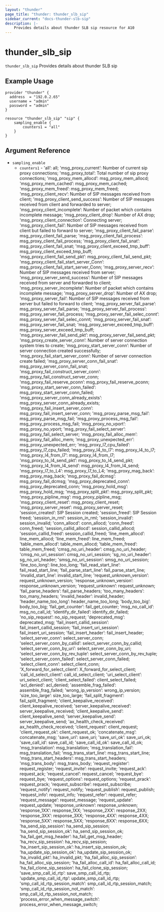 ```yaml
---
layout: "thunder"
page_title: "thunder: thunder_slb_sip"
sidebar_current: "docs-thunder-slb-sip"
description: |-
    Provides details about thunder SLB sip resource for A10
---
```


# thunder\_slb\_sip

`thunder_slb_sip` Provides details about thunder SLB sip
## Example Usage


```hcl
provider "thunder" {
  address  = "192.0.2.65"
  username = "admin"
  password = "admin"
}

resource "thunder_slb_sip" "sip" {
	sampling_enable {
	    counters1 = "all"
	}
}
```

## Argument Reference

* `sampling_enable`
    * `counters1` - 'all’: all; 'msg_proxy_current’: Number of current sip proxy connections; 'msg_proxy_total’: Total number of sip proxy connections; 'msg_proxy_mem_allocd’: msg_proxy_mem_allocd; 'msg_proxy_mem_cached’: msg_proxy_mem_cached; 'msg_proxy_mem_freed’: msg_proxy_mem_freed; 'msg_proxy_client_recv’: Number of SIP messages received from client; 'msg_proxy_client_send_success’: Number of SIP messages received from client and forwarded to server; 'msg_proxy_client_incomplete’: Number of packet which contains incomplete message; 'msg_proxy_client_drop’: Number of AX drop; 'msg_proxy_client_connection’: Connecting server; 'msg_proxy_client_fail’: Number of SIP messages received from client but failed to forward to server; 'msg_proxy_client_fail_parse’: msg_proxy_client_fail_parse; 'msg_proxy_client_fail_process’: msg_proxy_client_fail_process; 'msg_proxy_client_fail_snat’: msg_proxy_client_fail_snat; 'msg_proxy_client_exceed_tmp_buff’: msg_proxy_client_exceed_tmp_buff; 'msg_proxy_client_fail_send_pkt’: msg_proxy_client_fail_send_pkt; 'msg_proxy_client_fail_start_server_Conn’: msg_proxy_client_fail_start_server_Conn; 'msg_proxy_server_recv’: Number of SIP messages received from server; 'msg_proxy_server_send_success’: Number of SIP messages received from server and forwarded to client; 'msg_proxy_server_incomplete’: Number of packet which contains incomplete message; 'msg_proxy_server_drop’: Number of AX drop; 'msg_proxy_server_fail’: Number of SIP messages received from server but failed to forward to client; 'msg_proxy_server_fail_parse’: msg_proxy_server_fail_parse; 'msg_proxy_server_fail_process’: msg_proxy_server_fail_process; 'msg_proxy_server_fail_selec_connt’: msg_proxy_server_fail_selec_connt; 'msg_proxy_server_fail_snat’: msg_proxy_server_fail_snat; 'msg_proxy_server_exceed_tmp_buff’: msg_proxy_server_exceed_tmp_buff; 'msg_proxy_server_fail_send_pkt’: msg_proxy_server_fail_send_pkt; 'msg_proxy_create_server_conn’: Number of server connection system tries to create; 'msg_proxy_start_server_conn’: Number of server connection created successfully; 'msg_proxy_fail_start_server_conn’: Number of server connection create failed; 'msg_proxy_server_conn_fail_snat’: msg_proxy_server_conn_fail_snat; 'msg_proxy_fail_construct_server_conn’: msg_proxy_fail_construct_server_conn; 'msg_proxy_fail_reserve_pconn’: msg_proxy_fail_reserve_pconn; 'msg_proxy_start_server_conn_failed’: msg_proxy_start_server_conn_failed; 'msg_proxy_server_conn_already_exists’: msg_proxy_server_conn_already_exists; 'msg_proxy_fail_insert_server_conn’: msg_proxy_fail_insert_server_conn; 'msg_proxy_parse_msg_fail’: msg_proxy_parse_msg_fail; 'msg_proxy_process_msg_fail’: msg_proxy_process_msg_fail; 'msg_proxy_no_vport’: msg_proxy_no_vport; 'msg_proxy_fail_select_server’: msg_proxy_fail_select_server; 'msg_proxy_fail_alloc_mem’: msg_proxy_fail_alloc_mem; 'msg_proxy_unexpected_err’: msg_proxy_unexpected_err; 'msg_proxy_l7_cpu_failed’: msg_proxy_l7_cpu_failed; 'msg_proxy_l4_to_l7’: msg_proxy_l4_to_l7; 'msg_proxy_l4_from_l7’: msg_proxy_l4_from_l7; 'msg_proxy_to_l4_send_pkt’: msg_proxy_to_l4_send_pkt; 'msg_proxy_l4_from_l4_send’: msg_proxy_l4_from_l4_send; 'msg_proxy_l7_to_L4’: msg_proxy_l7_to_L4; 'msg_proxy_mag_back’: msg_proxy_mag_back; 'msg_proxy_fail_dcmsg’: msg_proxy_fail_dcmsg; 'msg_proxy_deprecated_conn’: msg_proxy_deprecated_conn; 'msg_proxy_hold_msg’: msg_proxy_hold_msg; 'msg_proxy_split_pkt’: msg_proxy_split_pkt; 'msg_proxy_pipline_msg’: msg_proxy_pipline_msg; 'msg_proxy_client_reset’: msg_proxy_client_reset; 'msg_proxy_server_reset’: msg_proxy_server_reset; 'session_created’: SIP Session created; 'session_freed’: SIP Session freed; 'session_in_rml’: session_in_rml; 'session_invalid’: session_invalid; 'conn_allocd’: conn_allocd; 'conn_freed’: conn_freed; 'session_callid_allocd’: session_callid_allocd; 'session_callid_freed’: session_callid_freed; 'line_mem_allocd’: line_mem_allocd; 'line_mem_freed’: line_mem_freed; 'table_mem_allocd’: table_mem_allocd; 'table_mem_freed’: table_mem_freed; 'cmsg_no_uri_header’: cmsg_no_uri_header; 'cmsg_no_uri_session’: cmsg_no_uri_session; 'sg_no_uri_header’: sg_no_uri_header; 'smsg_no_uri_session’: smsg_no_uri_session; 'line_too_long’: line_too_long; 'fail_read_start_line’: fail_read_start_line; 'fail_parse_start_line’: fail_parse_start_line; 'invalid_start_line’: invalid_start_line; 'request_unknown_version’: request_unknown_version; 'response_unknown_version’: response_unknown_version; 'request_unknown’: request_unknown; 'fail_parse_headers’: fail_parse_headers; 'too_many_headers’: too_many_headers; 'invalid_header’: invalid_header; 'header_name_too_long’: header_name_too_long; 'body_too_big’: body_too_big; 'fail_get_counter’: fail_get_counter; 'msg_no_call_id’: msg_no_call_id; 'identify_dir_failed’: identify_dir_failed; 'no_sip_request’: no_sip_request; 'deprecated_msg’: deprecated_msg; 'fail_insert_callid_session’: fail_insert_callid_session; 'fail_insert_uri_session’: fail_insert_uri_session; 'fail_insert_header’: fail_insert_header; 'select_server_conn’: select_server_conn; 'select_server_conn_by_callid’: select_server_conn_by_callid; 'select_server_conn_by_uri’: select_server_conn_by_uri; 'select_server_conn_by_rev_tuple’: select_server_conn_by_rev_tuple; 'select_server_conn_failed’: select_server_conn_failed; 'select_client_conn’: select_client_conn; 'X_forward_for_select_client’: X_forward_for_select_client; 'call_id_select_client’: call_id_select_client; 'uri_select_client’: uri_select_client; 'client_select_failed’: client_select_failed; 'acl_denied’: acl_denied; 'assemble_frag_failed’: assemble_frag_failed; 'wrong_ip_version’: wrong_ip_version; 'size_too_large’: size_too_large; 'fail_split_fragment’: fail_split_fragment; 'client_keepalive_received’: client_keepalive_received; 'server_keepalive_received’: server_keepalive_received; 'client_keepalive_send’: client_keepalive_send; 'server_keepalive_send’: server_keepalive_send; 'ax_health_check_received’: ax_health_check_received; 'client_request’: client_request; 'client_request_ok’: client_request_ok; 'concatenate_msg’: concatenate_msg; 'save_uri’: save_uri; 'save_uri_ok’: save_uri_ok; 'save_call_id’: save_call_id; 'save_call_id_ok’: save_call_id_ok; 'msg_translation’: msg_translation; 'msg_translation_fail’: msg_translation_fail; 'msg_trans_start_line’: msg_trans_start_line; 'msg_trans_start_headers’: msg_trans_start_headers; 'msg_trans_body’: msg_trans_body; 'request_register’: request_register; 'request_invite’: request_invite; 'request_ack’: request_ack; 'request_cancel’: request_cancel; 'request_bye’: request_bye; 'request_options’: request_options; 'request_prack’: request_prack; 'request_subscribe’: request_subscribe; 'request_notify’: request_notify; 'request_publish’: request_publish; 'request_info’: request_info; 'request_refer’: request_refer; 'request_message’: request_message; 'request_update’: request_update; 'response_unknown’: response_unknown; 'response_1XX’: response_1XX; 'response_2XX’: response_2XX; 'response_3XX’: response_3XX; 'response_4XX’: response_4XX; 'response_5XX’: response_5XX; 'response_6XX’: response_6XX; 'ha_send_sip_session’: ha_send_sip_session; 'ha_send_sip_session_ok’: ha_send_sip_session_ok; 'ha_fail_get_msg_header’: ha_fail_get_msg_header; 'ha_recv_sip_session’: ha_recv_sip_session; 'ha_insert_sip_session_ok’: ha_insert_sip_session_ok; 'ha_update_sip_session_ok’: ha_update_sip_session_ok; 'ha_invalid_pkt’: ha_invalid_pkt; 'ha_fail_alloc_sip_session’: ha_fail_alloc_sip_session; 'ha_fail_alloc_call_id’: ha_fail_alloc_call_id; 'ha_fail_clone_sip_session’: ha_fail_clone_sip_session; 'save_smp_call_id_rtp’: save_smp_call_id_rtp; 'update_smp_call_id_rtp’: update_smp_call_id_rtp; 'smp_call_id_rtp_session_match’: smp_call_id_rtp_session_match; 'smp_call_id_rtp_session_not_match’: smp_call_id_rtp_session_not_match; 'process_error_when_message_switch’: process_error_when_message_switch;